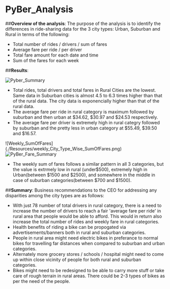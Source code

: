 # **PyBer_Analysis**

##**Overview of the analysis**: 
The purpose of the analysis is to identify the differences in ride-sharing data for the 3 city types: Urban, Suburban and Rural in terms of the following:
* Total number of rides / drivers / sum of fares
* Average fare per ride / per driver
* Total fare amount for each date and time
* Sum of the fares for each week

##**Results**: 

![Pyber_Summary](./Resources/pyber_summary_df.png)
* Total rides, total drivers and total fares in Rural Cities are the lowest. Same data in Suburban cities is almost 4.5 to 6.3 times higher than that of the rural data. The city data is exponencially higher than that of the rural data.
* The average fare per ride in rural category is maximum followed by suburban and then urban at $34.62, $30.97 and $24.53 respectively.
* The average fare per driver is extremely high in rural categry followed by suburban and the pretty less in urban category at $55.49, $39.50 and $16.57.

![Weekly_SumOfFares]
(./Resources/weekly_City_Type_Wise_SumOfFares.png)
![PyBer_Fare_Summary](./Resources/PyBer_fare_summary.png)
* The weekly sum of fares follows a similar pattern in all 3 categories, but the value is extrmely low in rural (under$500), extremely high in Urban(between $1500 and $2500), and somewhere in the middle in case of suburban categories(between $700 and $1500).


##**Summary**: 
Business recommendations to the CEO for addressing any disparities among the city types are as follows:
* With just 78 number of total drivers in rural category, there is a need to increase the number of drivers to reach a fair 'average fare per ride' in rural area that people would be able to afford. This would in return also increase the total number of rides and weekly fare in rural categories.
* Health benefits of riding a bike can be propogated via advertisements/banners both in rural and suburban categories.
* People in rural area might need electric bikes in preferance to normal bikes for travelling far distances when compared to suburban and urban categories.
* Alternately more grocery stores / schools / hospital might need to come up within close vicinity of people for both rural and suburban categories.
* Bikes might need to be redesigned to be able to carry more stuff or take care of rough terrain in rural areas. There could be 2-3 types of bikes as per the need of the people.
